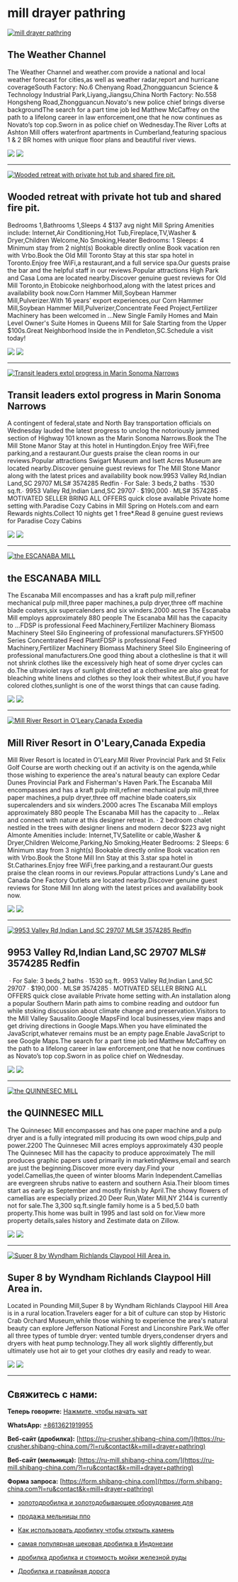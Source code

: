 # mill drayer pathring

<a href="https://swt.shibang-china.com/?l=ru&img&k=mill+drayer+pathring" target="_blank">![mill drayer pathring](http://static.shibang-china.com/all-800x300/89.jpg)</a>

## The Weather Channel
The Weather Channel and weather.com provide a national and local weather forecast for cities,as well as weather radar,report and hurricane coverageSouth Factory: No.6 Chenyang Road,Zhongguancun Science &amp; Technology Industrial Park,Liyang,Jiangsu,China North Factory: No.558 Hongsheng Road,Zhongguancun.Novato's new police chief brings diverse backgroundThe search for a part time job led Matthew McCaffrey on the path to a lifelong career in law enforcement,one that he now continues as Novato’s top cop.Sworn in as police chief on Wednesday.The River Lofts at Ashton Mill offers waterfront apartments in Cumberland,featuring spacious 1 &amp; 2 BR homes with unique floor plans and beautiful river views.


<a href="https://whatsapp.shibangsoft.com/WhatsApp.php" target="_blank" title="WhatsApp">![](http://static.shibang-china.com/icon/whatsapp.png)</a> <a href="https://swt.shibang-china.com/?l=ru&icon&k=mill+drayer+pathring" target="_blank">![](http://static.shibang-china.com/icon/chat-ru.png)</a>

---

<a href="https://swt.shibang-china.com/?l=ru&img&k=mill+drayer+pathring" target="_blank">![Wooded retreat with private hot tub and shared fire pit.](http://static.shibang-china.com/all-800x300/332.jpg)</a>

## Wooded retreat with private hot tub and shared fire pit.
Bedrooms 1,Bathrooms 1,Sleeps 4 $137 avg night Mill Spring Amenities include: Internet,Air Conditioning,Hot Tub,Fireplace,TV,Washer &amp; Dryer,Children Welcome,No Smoking,Heater Bedrooms: 1 Sleeps: 4 Minimum stay from 2 night(s) Bookable directly online Book vacation ren with Vrbo.Book the Old Mill Toronto Stay at this star spa hotel in Toronto.Enjoy free WiFi,a restaurant,and a full service spa.Our guests praise the bar and the helpful staff in our reviews.Popular attractions High Park and Casa Loma are located nearby.Discover genuine guest reviews for Old Mill Toronto,in Etobicoke neighborhood,along with the latest prices and availability book now.Corn Hammer Mill,Soybean Hammer Mill,Pulverizer.With 16 years’ export experiences,our Corn Hammer Mill,Soybean Hammer Mill,Pulverizer,Concentrate Feed Project,Fertilizer Machinery has been welcomed in …New Single Family Homes and Main Level Owner's Suite Homes in Queens Mill for Sale Starting from the Upper $100s.Great Neighborhood Inside the in Pendleton,SC.Schedule a visit today!


<a href="https://whatsapp.shibangsoft.com/WhatsApp.php" target="_blank" title="WhatsApp">![](http://static.shibang-china.com/icon/whatsapp.png)</a> <a href="https://swt.shibang-china.com/?l=ru&icon&k=mill+drayer+pathring" target="_blank">![](http://static.shibang-china.com/icon/chat-ru.png)</a>

---

<a href="https://swt.shibang-china.com/?l=ru&img&k=mill+drayer+pathring" target="_blank">![Transit leaders extol progress in Marin Sonoma Narrows](http://static.shibang-china.com/all-800x300/1254.jpg)</a>

## Transit leaders extol progress in Marin Sonoma Narrows
A contingent of federal,state and North Bay transportation officials on Wednesday lauded the latest progress to unclog the notoriously jammed section of Highway 101 known as the Marin Sonoma Narrows.Book the The Mill Stone Manor Stay at this hotel in Huntingdon.Enjoy free WiFi,free parking,and a restaurant.Our guests praise the clean rooms in our reviews.Popular attractions Swigart Museum and Isett Acres Museum are located nearby.Discover genuine guest reviews for The Mill Stone Manor along with the latest prices and availability book now.9953 Valley Rd,Indian Land,SC 29707 MLS# 3574285 Redfin&nbsp;&#0183;&#32;For Sale: 3 beds,2 baths ∙ 1530 sq.ft.∙ 9953 Valley Rd,Indian Land,SC 29707 ∙ $190,000 ∙ MLS# 3574285 ∙ MOTIVATED SELLER BRING ALL OFFERS quick close available Private home setting with.Paradise Cozy Cabins in Mill Spring on Hotels.com and earn Rewards nights.Collect 10 nights get 1 free*.Read 8 genuine guest reviews for Paradise Cozy Cabins


<a href="https://whatsapp.shibangsoft.com/WhatsApp.php" target="_blank" title="WhatsApp">![](http://static.shibang-china.com/icon/whatsapp.png)</a> <a href="https://swt.shibang-china.com/?l=ru&icon&k=mill+drayer+pathring" target="_blank">![](http://static.shibang-china.com/icon/chat-ru.png)</a>

---

<a href="https://swt.shibang-china.com/?l=ru&img&k=mill+drayer+pathring" target="_blank">![the ESCANABA MILL](http://static.shibang-china.com/all-800x300/805.jpg)</a>

## the ESCANABA MILL
The Escanaba Mill encompasses and has a kraft pulp mill,refiner mechanical pulp mill,three paper machines,a pulp dryer,three off machine blade coaters,six supercalenders and six winders.2000 acres The Escanaba Mill employs approximately 880 people The Escanaba Mill has the capacity to …FDSP is professional Feed Machinery,Fertilizer Machinery Biomass Machinery Steel Silo Engineering of professional manufacturers.SFYH500 Series Concentrated Feed PlantFDSP is professional Feed Machinery,Fertilizer Machinery Biomass Machinery Steel Silo Engineering of professional manufacturers.One good thing about a clothesline is that it will not shrink clothes like the excessively high heat of some dryer cycles can do.The ultraviolet rays of sunlight directed at a clothesline are also great for bleaching white linens and clothes so they look their whitest.But,if you have colored clothes,sunlight is one of the worst things that can cause fading.


<a href="https://whatsapp.shibangsoft.com/WhatsApp.php" target="_blank" title="WhatsApp">![](http://static.shibang-china.com/icon/whatsapp.png)</a> <a href="https://swt.shibang-china.com/?l=ru&icon&k=mill+drayer+pathring" target="_blank">![](http://static.shibang-china.com/icon/chat-ru.png)</a>

---

<a href="https://swt.shibang-china.com/?l=ru&img&k=mill+drayer+pathring" target="_blank">![Mill River Resort in O'Leary,Canada Expedia](http://static.shibang-china.com/all-800x300/1292.jpg)</a>

## Mill River Resort in O'Leary,Canada Expedia
Mill River Resort is located in O'Leary.Mill River Provincial Park and St Felix Golf Course are worth checking out if an activity is on the agenda,while those wishing to experience the area's natural beauty can explore Cedar Dunes Provincial Park and Fisherman's Haven Park.The Escanaba Mill encompasses and has a kraft pulp mill,refiner mechanical pulp mill,three paper machines,a pulp dryer,three off machine blade coaters,six supercalenders and six winders.2000 acres The Escanaba Mill employs approximately 880 people The Escanaba Mill has the capacity to …Relax and connect with nature at this designer retreat in.&nbsp;&#0183;&#32;2 bedroom chalet nestled in the trees with designer linens and modern decor $223 avg night Almonte Amenities include: Internet,TV,Satellite or cable,Washer &amp; Dryer,Children Welcome,Parking,No Smoking,Heater Bedrooms: 2 Sleeps: 6 Minimum stay from 3 night(s) Bookable directly online Book vacation ren with Vrbo.Book the Stone Mill Inn Stay at this 3.star spa hotel in St.Catharines.Enjoy free WiFi,free parking,and a restaurant.Our guests praise the clean rooms in our reviews.Popular attractions Lundy's Lane and Canada One Factory Outlets are located nearby.Discover genuine guest reviews for Stone Mill Inn along with the latest prices and availability book now.


<a href="https://whatsapp.shibangsoft.com/WhatsApp.php" target="_blank" title="WhatsApp">![](http://static.shibang-china.com/icon/whatsapp.png)</a> <a href="https://swt.shibang-china.com/?l=ru&icon&k=mill+drayer+pathring" target="_blank">![](http://static.shibang-china.com/icon/chat-ru.png)</a>

---

<a href="https://swt.shibang-china.com/?l=ru&img&k=mill+drayer+pathring" target="_blank">![9953 Valley Rd,Indian Land,SC 29707 MLS# 3574285 Redfin](http://static.shibang-china.com/all-800x300/968.jpg)</a>

## 9953 Valley Rd,Indian Land,SC 29707 MLS# 3574285 Redfin
&nbsp;&#0183;&#32;For Sale: 3 beds,2 baths ∙ 1530 sq.ft.∙ 9953 Valley Rd,Indian Land,SC 29707 ∙ $190,000 ∙ MLS# 3574285 ∙ MOTIVATED SELLER BRING ALL OFFERS quick close available Private home setting with.An installation along a popular Southern Marin path aims to combine reading and outdoor fun while stoking discussion about climate change and preservation.Visitors to the Mill Valley Sausalito.Google MapsFind local businesses,view maps and get driving directions in Google Maps.When you have eliminated the JavaScript,whatever remains must be an empty page.Enable JavaScript to see Google Maps.The search for a part time job led Matthew McCaffrey on the path to a lifelong career in law enforcement,one that he now continues as Novato’s top cop.Sworn in as police chief on Wednesday.


<a href="https://whatsapp.shibangsoft.com/WhatsApp.php" target="_blank" title="WhatsApp">![](http://static.shibang-china.com/icon/whatsapp.png)</a> <a href="https://swt.shibang-china.com/?l=ru&icon&k=mill+drayer+pathring" target="_blank">![](http://static.shibang-china.com/icon/chat-ru.png)</a>

---

<a href="https://swt.shibang-china.com/?l=ru&img&k=mill+drayer+pathring" target="_blank">![the QUINNESEC MILL](http://static.shibang-china.com/all-800x300/49.jpg)</a>

## the QUINNESEC MILL
The Quinnesec Mill encompasses and has one paper machine and a pulp dryer and is a fully integrated mill producing its own wood chips,pulp and power.2200 The Quinnesec Mill acres employs approximately 430 people The Quinnesec Mill has the capacity to produce approximately The mill produces graphic papers used primarily in marketingNews,email and search are just the beginning.Discover more every day.Find your yodel.Camellias,the queen of winter blooms Marin Independent.Camellias are evergreen shrubs native to eastern and southern Asia.Their bloom times start as early as September and mostly finish by April.The showy flowers of camellias are especially prized.20 Deer Run,Water Mill,NY 2144 is currently not for sale.The 3,300 sq.ft.single family home is a 5 bed,5.0 bath property.This home was built in 1995 and last sold on for.View more property details,sales history and Zestimate data on Zillow.


<a href="https://whatsapp.shibangsoft.com/WhatsApp.php" target="_blank" title="WhatsApp">![](http://static.shibang-china.com/icon/whatsapp.png)</a> <a href="https://swt.shibang-china.com/?l=ru&icon&k=mill+drayer+pathring" target="_blank">![](http://static.shibang-china.com/icon/chat-ru.png)</a>

---

<a href="https://swt.shibang-china.com/?l=ru&img&k=mill+drayer+pathring" target="_blank">![Super 8 by Wyndham Richlands Claypool Hill Area in.](http://static.shibang-china.com/all-800x300/926.jpg)</a>

## Super 8 by Wyndham Richlands Claypool Hill Area in.
Located in Pounding Mill,Super 8 by Wyndham Richlands Claypool Hill Area is in a rural location.Travelers eager for a bit of culture can stop by Historic Crab Orchard Museum,while those wishing to experience the area's natural beauty can explore Jefferson National Forest and Linconshire Park.We offer all three types of tumble dryer: vented tumble dryers,condenser dryers and dryers with heat pump technology.They all work slightly differently,but ultimately use hot air to get your clothes dry easily and ready to wear.

<a href="https://whatsapp.shibangsoft.com/WhatsApp.php" target="_blank" title="WhatsApp">![](http://static.shibang-china.com/icon/whatsapp.png)</a> <a href="https://swt.shibang-china.com/?l=ru&icon&k=mill+drayer+pathring" target="_blank">![](http://static.shibang-china.com/icon/chat-ru.png)</a>

---
## Свяжитесь с нами:

**Теперь говорите:** [Нажмите, чтобы начать чат](https://swt.shibang-china.com?l=ru&contact&k=mill+drayer+pathring)

**WhatsApp:**  [+8613621919955](https://whatsapp.shibangsoft.com/WhatsApp.php)

**Веб-сайт (дробилка):** [https://ru-crusher.shibang-china.com/](https://ru-crusher.shibang-china.com/?l=ru&contact&k=mill+drayer+pathring)

**Веб-сайт (мельница):** [https://ru-mill.shibang-china.com/](https://ru-mill.shibang-china.com/?l=ru&contact&k=mill+drayer+pathring)

**Форма запроса:** [https://form.shibang-china.com](https://form.shibang-china.com?l=ru&contact&k=mill+drayer+pathring)

* [золотодробилка и золотодобывающее оборудование для](../124/%D0%B7%D0%BE%D0%BB%D0%BE%D1%82%D0%BE%D0%B4%D1%80%D0%BE%D0%B1%D0%B8%D0%BB%D0%BA%D0%B0%20%D0%B8%20%D0%B7%D0%BE%D0%BB%D0%BE%D1%82%D0%BE%D0%B4%D0%BE%D0%B1%D1%8B%D0%B2%D0%B0%D1%8E%D1%89%D0%B5%D0%B5%20%D0%BE%D0%B1%D0%BE%D1%80%D1%83%D0%B4%D0%BE%D0%B2%D0%B0%D0%BD%D0%B8%D0%B5%20%D0%B4%D0%BB%D1%8F.md)

* [продажа мельницы ппо](../121/%D0%BF%D1%80%D0%BE%D0%B4%D0%B0%D0%B6%D0%B0%20%D0%BC%D0%B5%D0%BB%D1%8C%D0%BD%D0%B8%D1%86%D1%8B%20%D0%BF%D0%BF%D0%BE.md)

* [Как использовать дробилку чтобы открыть камень](../122/%D0%9A%D0%B0%D0%BA%20%D0%B8%D1%81%D0%BF%D0%BE%D0%BB%D1%8C%D0%B7%D0%BE%D0%B2%D0%B0%D1%82%D1%8C%20%D0%B4%D1%80%D0%BE%D0%B1%D0%B8%D0%BB%D0%BA%D1%83%20%D1%87%D1%82%D0%BE%D0%B1%D1%8B%20%D0%BE%D1%82%D0%BA%D1%80%D1%8B%D1%82%D1%8C%20%D0%BA%D0%B0%D0%BC%D0%B5%D0%BD%D1%8C.md)

* [самая популярная щековая дробилка в Индонезии](../121/%D1%81%D0%B0%D0%BC%D0%B0%D1%8F%20%D0%BF%D0%BE%D0%BF%D1%83%D0%BB%D1%8F%D1%80%D0%BD%D0%B0%D1%8F%20%D1%89%D0%B5%D0%BA%D0%BE%D0%B2%D0%B0%D1%8F%20%D0%B4%D1%80%D0%BE%D0%B1%D0%B8%D0%BB%D0%BA%D0%B0%20%D0%B2%20%D0%98%D0%BD%D0%B4%D0%BE%D0%BD%D0%B5%D0%B7%D0%B8%D0%B8.md)

* [дробилка дробилка и стоимость мойки железной руды](../121/%D0%B4%D1%80%D0%BE%D0%B1%D0%B8%D0%BB%D0%BA%D0%B0%20%D0%B4%D1%80%D0%BE%D0%B1%D0%B8%D0%BB%D0%BA%D0%B0%20%D0%B8%20%D1%81%D1%82%D0%BE%D0%B8%D0%BC%D0%BE%D1%81%D1%82%D1%8C%20%D0%BC%D0%BE%D0%B9%D0%BA%D0%B8%20%D0%B6%D0%B5%D0%BB%D0%B5%D0%B7%D0%BD%D0%BE%D0%B9%20%D1%80%D1%83%D0%B4%D1%8B.md)

* [Дробилка и гравийная дорога](../121/%D0%94%D1%80%D0%BE%D0%B1%D0%B8%D0%BB%D0%BA%D0%B0%20%D0%B8%20%D0%B3%D1%80%D0%B0%D0%B2%D0%B8%D0%B9%D0%BD%D0%B0%D1%8F%20%D0%B4%D0%BE%D1%80%D0%BE%D0%B3%D0%B0.md)